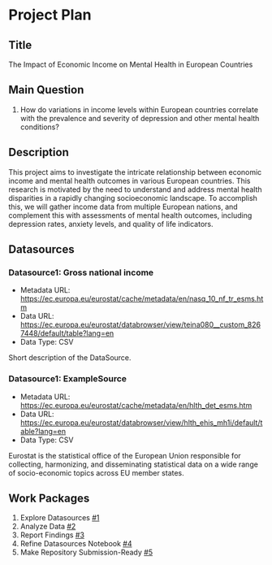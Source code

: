 # Project Plan

## Title
<!-- Give your project a short title. -->
The Impact of Economic Income on Mental Health in European Countries

## Main Question

<!-- Think about one main question you want to answer based on the data. -->
1. How do variations in income levels within European countries correlate with the prevalence and severity of depression and other mental health conditions?

## Description

<!-- Describe your data science project in max. 200 words. Consider writing about why and how you attempt it. -->
This project aims to investigate the intricate relationship between economic income and mental health outcomes in various European countries. This research is motivated by the need to understand and address mental health disparities in a rapidly changing socioeconomic landscape. 
To accomplish this, we will gather income data from multiple European nations, and complement this with assessments of mental health outcomes, including depression rates, anxiety levels, and quality of life indicators. 
## Datasources

<!-- Describe each datasources you plan to use in a section. Use the prefic "DatasourceX" where X is the id of the datasource. -->

### Datasource1: Gross national income
* Metadata URL: https://ec.europa.eu/eurostat/cache/metadata/en/nasq_10_nf_tr_esms.htm
* Data URL: https://ec.europa.eu/eurostat/databrowser/view/teina080__custom_8267448/default/table?lang=en
* Data Type: CSV

Short description of the DataSource.

### Datasource1: ExampleSource
* Metadata URL: https://ec.europa.eu/eurostat/cache/metadata/en/hlth_det_esms.htm
* Data URL: https://ec.europa.eu/eurostat/databrowser/view/hlth_ehis_mh1i/default/table?lang=en
* Data Type: CSV

Eurostat is the statistical office of the European Union responsible for collecting, harmonizing, and disseminating statistical data on a wide range of socio-economic topics across EU member states.

## Work Packages

<!-- List of work packages ordered sequentially, each pointing to an issue with more details. -->

1. Explore Datasources [#1][i1]
2. Analyze Data [#2][i2]
3. Report Findings [#3][i3]
4. Refine Datasources Notebook [#4][i4]
5. Make Repository Submission-Ready [#5][i5]

[i1]:https://github.com/ramisyakar/made-template/issues/1
[i2]:https://github.com/ramisyakar/made-template/issues/2
[i3]:https://github.com/ramisyakar/made-template/issues/3
[i4]:https://github.com/ramisyakar/made-template/issues/4
[i5]:https://github.com/ramisyakar/made-template/issues/5

